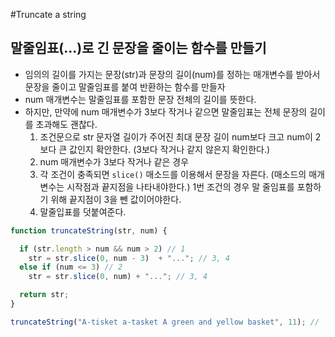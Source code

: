 #Truncate a string

## 말줄임표(...)로 긴 문장을 줄이는 함수를 만들기
- 임의의 길이를 가지는 문장(str)과 문장의 길이(num)를 정하는 매개변수를 받아서 문장을 줄이고 말줄임표를 붙여 반환하는 함수를 만들자
- num 매개변수는 말줄임표를 포함한 문장 전체의 길이를 뜻한다.
- 하지만, 만약에 num 매개변수가 3보다 작거나 같으면 말줄임표는 전체 문장의 길이를 초과해도 괜찮다.
    1. 조건문으로 str 문자열 길이가 주어진 최대 문장 길이 num보다 크고 num이 2보다 큰 값인지 확안한다. (3보다 작거나 같지 않은지 확인한다.)
    2. num 매개변수가 3보다 작거나 같은 경우
    3. 각 조건이 충족되면 `slice()` 매소드를 이용해서 문장을 자른다. (매소드의 매개변수는 시작점과 끝지점을 나타내야한다.) 1번 조건의 경우 말 줄임표를 포함하기 위해 끝지점이 3을 뺀 값이어야한다.
    4. 말줄입표를 덧붙여준다.
```javascript
function truncateString(str, num) {

  if (str.length > num && num > 2) // 1
    str = str.slice(0, num - 3)  + "..."; // 3, 4
  else if (num <= 3) // 2
    str = str.slice(0, num) + "..."; // 3, 4

  return str;
}

truncateString("A-tisket a-tasket A green and yellow basket", 11); // 'A-tisket...'이 반환된다.
```
